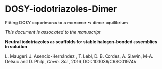 # DOSY-iodotriazoles-Dimer
Fitting DOSY experiments to a monomer ⇋ dimer equilibrium

*This document is associated to the manuscript*

**Neutral iodotriazoles as scaffolds for stable halogen-bonded assemblies in solution**

L. Maugeri, J. Asencio-Hernández , T. Lebl, D. B. Cordes, A. Slawin, M-A. Delsuc and D. Philp, *Chem. Sci.*, 2016, DOI: 10.1039/C6SC01974A

